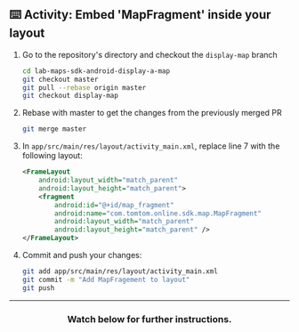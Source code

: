 ## :keyboard: Activity: Embed 'MapFragment' inside your layout

1. Go to the repository's directory and checkout the `display-map` branch
    ```bash
    cd lab-maps-sdk-android-display-a-map
    git checkout master
    git pull --rebase origin master
    git checkout display-map
    ```
1. Rebase with master to get the changes from the previously merged PR
    ```bash
    git merge master
    ```
1. In `app/src/main/res/layout/activity_main.xml`, replace line 7 with the following layout:
    ```xml
    <FrameLayout
        android:layout_width="match_parent"
        android:layout_height="match_parent">
        <fragment
            android:id="@+id/map_fragment"
            android:name="com.tomtom.online.sdk.map.MapFragment"
            android:layout_width="match_parent"
            android:layout_height="match_parent" />
    </FrameLayout>
    ```
1. Commit and push your changes:
    ```bash
    git add app/src/main/res/layout/activity_main.xml
    git commit -m "Add MapFragement to layout"
    git push
    ```

<hr>
<h3 align="center">Watch below for further instructions.</h3>
